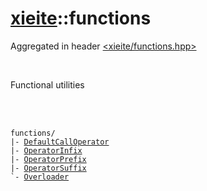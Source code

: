 # [xieite](../README.md)::functions
Aggregated in header [<xieite/functions.hpp>](../include/xieite/functions.hpp)

<br/>

Functional utilities

<br/><br/>

<pre><code>functions/
|- <a href="./functions/DefaultCallOperator.md">DefaultCallOperator</a>
|- <a href="./functions/OperatorInfix.md">OperatorInfix</a>
|- <a href="./functions/OperatorPrefix.md">OperatorPrefix</a>
|- <a href="./functions/OperatorSuffix.md">OperatorSuffix</a>
`- <a href="./functions/Overloader.md">Overloader</a>
</code></pre>

